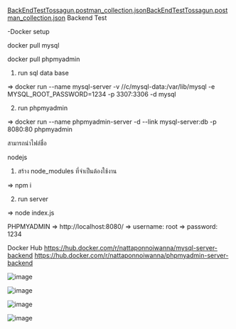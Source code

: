 [BackEndTestTossagun.postman_collection.json](https://github.com/user-attachments/files/17686764/BackEndTestTossagun.postman_collection.json)[BackEndTestTossagun.postman_collection.json](https://github.com/user-attachments/files/17686762/BackEndTestTossagun.postman_collection.json)  Backend Test



  
-Docker setup

docker pull mysql


docker pull phpmyadmin



1. run sql data base

   
=> docker run --name mysql-server -v //c/mysql-data:/var/lib/mysql -e MYSQL_ROOT_PASSWORD=1234 -p 3307:3306 -d mysql


2. run phpmyadmin

=> docker run --name phpmyadmin-server -d --link mysql-server:db -p 8080:80 phpmyadmin


สามารถนำไฟล์ชื่อ 






nodejs


1. สร้าง node_modules ที่จำเป็นต้องใช้งาน

=> npm i


2. run server


=> node index.js





PHPMYADMIN
=> http://localhost:8080/
=> username: root
=> password: 1234

Docker Hub
https://hub.docker.com/r/nattaponnoiwanna/mysql-server-backend
https://hub.docker.com/r/nattaponnoiwanna/phpmyadmin-server-backend

![image](https://github.com/user-attachments/assets/85ce3070-359b-4710-8402-8a0dda09808e)


![image](https://github.com/user-attachments/assets/4fe51152-7d42-4c55-bdbb-567638dafe82)


![image](https://github.com/user-attachments/assets/08b1d71f-e804-4396-858f-6d310792c2e9)


![image](https://github.com/user-attachments/assets/c47e1bc1-4d9d-40a9-9e73-8c188a134be5)





